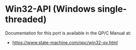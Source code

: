 # Win32-API (Windows single-threaded)

Documentation for this port is available in the QP/C Manual at:

- https://www.state-machine.com/qpc/win32-qv.html
